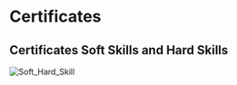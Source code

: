 # Certificates
## Certificates Soft Skills and Hard Skills

![Soft_Hard_Skill](https://github.com/user-attachments/assets/64305ac9-538d-4c9f-908e-2e464bdaff0e)
